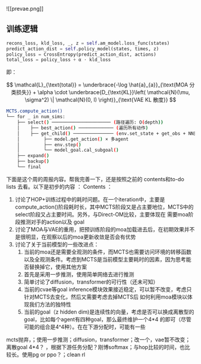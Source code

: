 ![[prevae.png]]


## 训练逻辑

```python
recons_loss, kld_loss, _, z = self.am_model.loss_func(states)
predict_action_dist = self.policy_model(states, times, z)
policy_loss = CrossEntropy(predict_action_dist, actions)
total_loss = policy_loss + α ⋅ kld_loss
```

即：

$$
\mathcal{L}_{\text{total}} = \underbrace{-\log \hat{a}_{a}}_{\text{MOA 分类损失}} + \alpha \cdot \underbrace{D_{\text{KL}}\left( \mathcal{N}(\mu, \sigma^2) \| \mathcal{N}(0, I) \right)}_{\text{VAE KL 散度}}
$$


```bash
MCTS.compute_action()
└── for _ in num_sims:
    ├── select() ────────────────────── (路径遍历: O(depth))
    │    ├── best_action() ───────────── (遍历所有动作)
    │    ├── get_child() ─────────────── (env.set_state + get_obs + NN推理)
    │         ├── model.get_action() × 多agent
    │         ├── env.step()
    │         └── model_goal.cal_subgoal()
    ├── expand()
    ├── backup()
    └── final

```


下面是这个周的周报内容。帮我完善一下，还是按照之前的 contents和to-do lists 去看。以下是初步的内容 ：
Contents ： 
1. 讨论了HOP+训练过程中的耗时问题。在一个iteration中，主要是 compute_action()阶段耗时长，其中MCTS阶段又是占主要地位，MCTS中的select阶段又占主要时间。另外，与Direct-OM比较，主要体现在 需要moa阶段推测对手的action以及 goal
2. 讨论了MOA与VAE的重用，把预训练阶段的moa加载进去后，在初期效果并不是很明显，在观察以后的moa更新收敛是否会有优势
3. 讨论了关于当前模型的一些改进点：
	1. 当前的moa还是需要全观测的条件，而MCTS也需要访问环境的转移函数以及全观测条件。考虑到MCTS是当前模型主要耗时的因素，因为思考能否替换掉它，使用其他方案
	2. 首先是采用一步推测，使用简单网络去进行推测
	3. 简单讨论了diffusion，transformer的可行性（还未可知）
	4. 当前的cvae等goal inference模块效果接近稳定，可以暂不改变，考虑只针对MCTS去变化，然后又需要考虑去掉MCTS后 如何利用moa模块以体现我们方法的独特性
	5. 当前的goal（z hidden dim)是连续性的向量，考虑是否可以换成离散型的goal，比如每个agent有四种goal，那么最终维护一个4\*4 的即可（尽管可能的组合是4^4种）。在在下游分配时，可能有一些
  

mcts抛弃，；使用一步推测；diffusion，transformer；改一个，vae暂不改变；离散goal 4*4？ ，根据下游任务分配？刚博softmax；与hop比较的时间，也比较长。使用pg or ppo？；clean rl